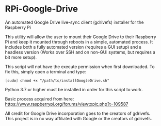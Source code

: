 # RPi-Google-Drive
An automated Google Drive live-sync client (gdrivefs) installer for the Raspberry Pi

This utility will allow the user to mount their Google Drive to their Raspberry Pi and keep it mounted through reboots in a simple, automated process.
It includes both a fully automated version (requires a GUI setup) and a headless version (Works over SSH and on non-GUI systems, but requires a bit more setup).

This script will not have the execute permission when first downloaded. To fix this, simply open a terminal and type:

`[sudo] chmod +x "/path/to/installGoogleDrive.sh"`

Python 3.7 or higher must be installed in order for this script to work.

Basic process acquired from here: https://www.raspberrypi.org/forums/viewtopic.php?t=109587

All credit for Google Drive incorporation goes to the creators of gdrivefs. This project is in no way affiliated with Google or the creators of gdrivefs.

